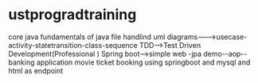 # ustprogradtraining
core java
fundamentals of java
file handlind
uml diagrams--->usecase-activity-statetransition-class-sequence
TDD-->Test Driven Development(Professional )
Spring boot-->simple web -jpa demo--aop--banking application
movie ticket booking using springboot and mysql and html as endpoint

